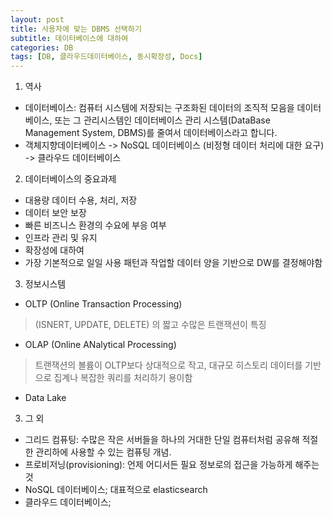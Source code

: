 ```yaml
---
layout: post
title: 사용자에 맞는 DBMS 선택하기
subtitle: 데이터베이스에 대하여
categories: DB
tags: [DB, 클라우드데이터베이스, 동시확장성, Docs]
---
```


1. 역사
- 데이터베이스: 컴퓨터 시스템에 저장되는 구조화된 데이터의 조직적 모음을 데이터베이스, 또는 그 관리시스템인 데이터베이스 관리 시스템(DataBase Management System, DBMS)를 줄여서 데이터베이스라고 합니다. 
- 객체지향데이터베이스 -> NoSQL 데이터베이스 (비정형 데이터 처리에 대한 요구) -> 클라우드 데이터베이스


2. 데이터베이스의 중요과제
- 대용량 데이터 수용, 처리, 저장
- 데이터 보안 보장
- 빠른 비즈니스 환경의 수요에 부응 여부
- 인프라 관리 및 유지
- 확장성에 대하여
- 가장 기본적으로 일일 사용 패턴과 작업할 데이터 양을 기반으로 DW를 결정해야함

3. 정보시스템
- OLTP (Online Transaction Processing)
> (ISNERT, UPDATE, DELETE) 의 짧고 수많은 트랜잭션이 특징
- OLAP (Online ANalytical Processing)
> 트랜잭션의 볼륨이 OLTP보다 상대적으로 작고, 대규모 히스토리 데이터를 기반으로 집계나 복잡한 쿼리를 처리하기 용이함
- Data Lake

3. 그 외
- 그리드 컴퓨팅: 수많은 작은 서버들을 하나의 거대한 단일 컴퓨터처럼 공유해 적절한 관리하에 사용할 수 있는 컴퓨팅 개념.
- 프로비저닝(provisioning): 언제 어디서든 필요 정보로의 접근을 가능하게 해주는 것
- NoSQL 데이터베이스; 대표적으로 elasticsearch 
- 클라우드 데이터베이스; 
